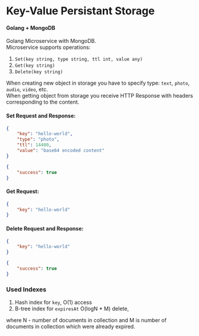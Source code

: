 # Key-Value Persistant Storage
#### Golang + MongoDB

Golang Microservice with MongoDB. \
Microservice supports operations:
1. ```Set(key string, type string, ttl int, value any)```
2. ```Get(key string)```
3. ```Delete(key string)```

When creating new object in storage you have to specify type: 
```text```, ```photo```, ```audio```, ```video```, etc. \
When getting object from storage you receive HTTP Response 
with headers corresponding to the content. 

#### Set Request and Response:
```json
{
    "key": "hello-world",
    "type": "photo",
    "ttl": 14400,
    "value": "base64 encoded content"
}
```
```json
{
    "success": true
}
```

#### Get Request:
```json
{
    "key": "hello-world"
}
```

#### Delete Request and Response:
```json
{
    "key": "hello-world"
}
```
```json
{
    "success": true
}
```

### Used Indexes
1. Hash index for ```key```, O(1) access
2. B-tree index for ```expiresAt``` O(logN * M) delete,

where N - number of documents in collection and M is number of documents
in collection which were already expired.